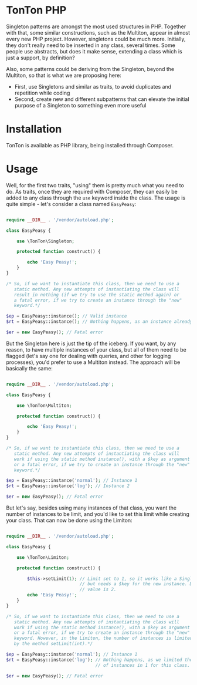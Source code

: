 # TonTon PHP

Singleton patterns are amongst the most used structures in PHP. Together with that, some similar constructions, such as the Multiton, appear in almost every new PHP project. However, singletons could be much more. Initially, they don't really need to be inserted in any class, several times. Some people use abstracts, but does it make sense, extending a class which is just a support, by definition?

Also, some patterns could be deriving from the Singleton, beyond the Multiton, so that is what we are proposing here:

* First, use Singletons and similar as traits, to avoid duplicates and repetition while coding
* Second, create new and different subpatterns that can elevate the initial purpose of a Singleton to something even more useful

# Installation

TonTon is available as PHP library, being installed through Composer. 

# Usage

Well, for the first two traits, "using" them is pretty much what you need to do. As traits, once they are required with Composer, they can easily be added to any class through the `use` keyword inside the class. The usage is quite simple - let's consider a class named `EasyPeasy`:

```php

require __DIR__ . '/vendor/autoload.php';

class EasyPeasy {

	use \TonTon\Singleton;

	protected function construct() {

		echo 'Easy Peasy!';
	}
}

/* So, if we want to instantiate this class, then we need to use a
   static method. Any new attempts of instantiating the class will
   result in nothing (if we try to use the static method again) or 
   a fatal error, if we try to create an instance through the "new"
   keyword.*/

$ep = EasyPeasy::instance(); // Valid instance
$rt = EasyPeasy::instance(); // Nothing happens, as an instance already exists

$er = new EasyPeasy(); // Fatal error


```
But the Singleton here is just the tip of the iceberg. If you want, by any reason, to have multiple instances of your class, but all of them need to be flagged (let's say one for dealing with queries, and other for logging processes), you'd prefer to use a Multiton instead. The approach will be basically the same:

```php

require __DIR__ . '/vendor/autoload.php';

class EasyPeasy {

	use \TonTon\Multiton;

	protected function construct() {

		echo 'Easy Peasy!';
	}
}

/* So, if we want to instantiate this class, then we need to use a
   static method. Any new attempts of instantiating the class will
   work if using the static method instance(), with a $key as argument
   or a fatal error, if we try to create an instance through the "new"
   keyword.*/

$ep = EasyPeasy::instance('normal'); // Instance 1
$rt = EasyPeasy::instance('log'); // Instance 2

$er = new EasyPeasy(); // Fatal error


```
But let's say, besides using many instances of that class, you want the number of instances to be limit, and you'd like to set this limit while creating your class. That can now be done using the Limiton:


```php

require __DIR__ . '/vendor/autoload.php';

class EasyPeasy {

	use \TonTon\Limiton;

	protected function construct() {

		$this->setLimit(1); // Limit set to 1, so it works like a Singleton,
							// but needs a $key for the new instance. Default
							// value is 2.
		echo 'Easy Peasy!';
	}
}

/* So, if we want to instantiate this class, then we need to use a
   static method. Any new attempts of instantiating the class will
   work if using the static method instance(), with a $key as argument
   or a fatal error, if we try to create an instance through the "new"
   keyword. However, in the Limiton, the number of instances is limited
   by the method setLimit(int).*/

$ep = EasyPeasy::instance('normal'); // Instance 1
$rt = EasyPeasy::instance('log'); // Nothing happens, as we limited the max number
								  // of instances in 1 for this class.

$er = new EasyPeasy(); // Fatal error


```